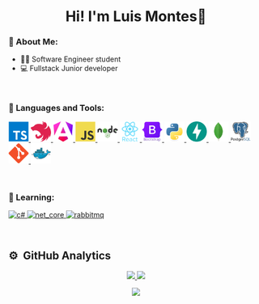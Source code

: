 <div align="center">
<h1 align="center">Hi! I'm Luis Montes👋</h1>
</div>

<h3 align="left">🤝 About Me:</h3>

- 👨‍🎓 Software Engineer student
- 💻 Fullstack Junior developer

<br/>
<h3 align="left">🧰 Languages and Tools:</h3>
<p align="left"> 
    <a href="https://www.typescriptlang.org/" target="_blank"
      rel="noreferrer"> <img src="https://raw.githubusercontent.com/devicons/devicon/master/icons/typescript/typescript-original.svg"
      alt="typescript" width="40" height="40" /> </a>
    </a>
    <a href="https://nestjs.com/" target="_blank" rel="noreferrer"> <img
      src="https://raw.githubusercontent.com/devicons/devicon/master/icons/nestjs/nestjs-original.svg"
      alt="nestjs" width="40" height="40" /> 
    </a>
    <a href="https://angular.dev/" target="_blank"
      rel="noreferrer"> <img src="https://raw.githubusercontent.com/devicons/devicon/master/icons/angular/angular-original.svg"
      alt="angular" width="40" height="40" /> </a>
    </a>
    <a href="https://developer.mozilla.org/en-US/docs/Web/JavaScript" target="_blank"
      rel="noreferrer"> <img src="https://raw.githubusercontent.com/devicons/devicon/master/icons/javascript/javascript-original.svg"
      alt="javascript" width="40" height="40" /> </a>
    </a>
    <a href="https://nodejs.org" target="_blank" rel="noreferrer"> <img
      src="https://raw.githubusercontent.com/devicons/devicon/master/icons/nodejs/nodejs-original-wordmark.svg"
      alt="nodejs" width="40" height="40" /> 
    </a>        
    <a href="https://reactjs.org/" target="_blank" rel="noreferrer"> <img
      src="https://raw.githubusercontent.com/devicons/devicon/master/icons/react/react-original-wordmark.svg"
      alt="react" width="40" height="40" /> 
    </a>
    <a href="https://getbootstrap.com/" target="_blank" rel="noreferrer"> <img
      src="https://raw.githubusercontent.com/devicons/devicon/master/icons/bootstrap/bootstrap-original-wordmark.svg"
      alt="bootstrap" width="40" height="40" /> 
    </a>
    <a href="https://www.python.org/" target="_blank"
      rel="noreferrer"> <img src="https://raw.githubusercontent.com/devicons/devicon/master/icons/python/python-original.svg"
      alt="python" width="40" height="40" /> </a>
    </a>
    <a href="https://fastapi.tiangolo.com/" target="_blank"
      rel="noreferrer"> <img src="https://raw.githubusercontent.com/devicons/devicon/master/icons/fastapi/fastapi-original.svg"
      alt="fastapi" width="40" height="40" /> </a>
    </a>
    <a href="https://www.mongodb.com/" target="_blank" rel="noreferrer"> <img
      src="https://raw.githubusercontent.com/devicons/devicon/master/icons/mongodb/mongodb-original.svg"
      alt="mongodb" width="40" height="40" /> 
    </a>
    <a href="https://www.postgresql.org/" target="_blank" rel="noreferrer"> <img
      src="https://raw.githubusercontent.com/devicons/devicon/master/icons/postgresql/postgresql-original-wordmark.svg"
      alt="postgresql" width="40" height="40" /> 
    </a>
    <a href="https://git-scm.com/" target="_blank" rel="noreferrer"> <img
      src="https://raw.githubusercontent.com/devicons/devicon/master/icons/git/git-original.svg"
      alt="git" width="40" height="40" /> 
    </a>
    <a href="https://www.docker.com/" target="_blank" rel="noreferrer"> <img
      src="https://raw.githubusercontent.com/devicons/devicon/master/icons/docker/docker-original.svg"
      alt="docker" width="40" height="40" /> 
    </a>
</p>
<br/>

<h3 align="left">📝 Learning:</h3>
<p align="left"> 
    <a href="https://learn.microsoft.com/en-us/dotnet/csharp/" target="_blank" rel="noreferrer"> <img
      src="https://upload.wikimedia.org/wikipedia/commons/thumb/b/bd/Logo_C_sharp.svg/1200px-Logo_C_sharp.svg.png"
      alt="c#" width="40" height="40" /> 
    </a>
    <a href="https://dotnet.microsoft.com/en-us/download/dotnet/8.0" target="_blank" rel="noreferrer"> <img
      src="https://upload.wikimedia.org/wikipedia/commons/thumb/e/ee/.NET_Core_Logo.svg/1200px-.NET_Core_Logo.svg.png"
      alt="net_core" width="40" height="40" /> 
    </a>  
    <a href="https://www.rabbitmq.com/" target="_blank" rel="noreferrer"> <img
      src="https://www.svgrepo.com/show/303576/rabbitmq-logo.svg"
      alt="rabbitmq" width="40" height="40" /> 
    </a>  
</p>
<br/>

## ⚙️ &nbsp;GitHub Analytics 

<p align="center"> 
<a href="https://github.com/luiselianm"> 
  <img height="180em" src="https://github-readme-stats-eight-theta.vercel.app/api?username=luiselianmg&show_icons=true&theme=algolia&include_all_commits=true&count_private=true"/> 
  <img height="180em" src="https://github-readme-stats-eight-theta.vercel.app/api/top-langs/?username=luiselianmg&layout=compact&langs_count=8&theme=algolia"/> 
  <div align="center">
  <img height="180em" src="https://streak-stats.demolab.com?user=luiselianmg&theme=algolia"/> 
  </div>
<div align="center">
</a>  
</p> 


